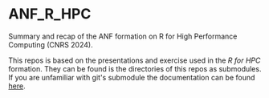 # ANF_R_HPC
Summary and recap of the ANF formation on R for High Performance Computing (CNRS 2024).

This repos is based on the presentations and exercise used in the _R for HPC_ formation. They can be found is the directories of this repos as submodules. If you are unfamiliar with git's submodule the documentation can be found [here](https://git-scm.com/book/en/v2/Git-Tools-Submodules).
